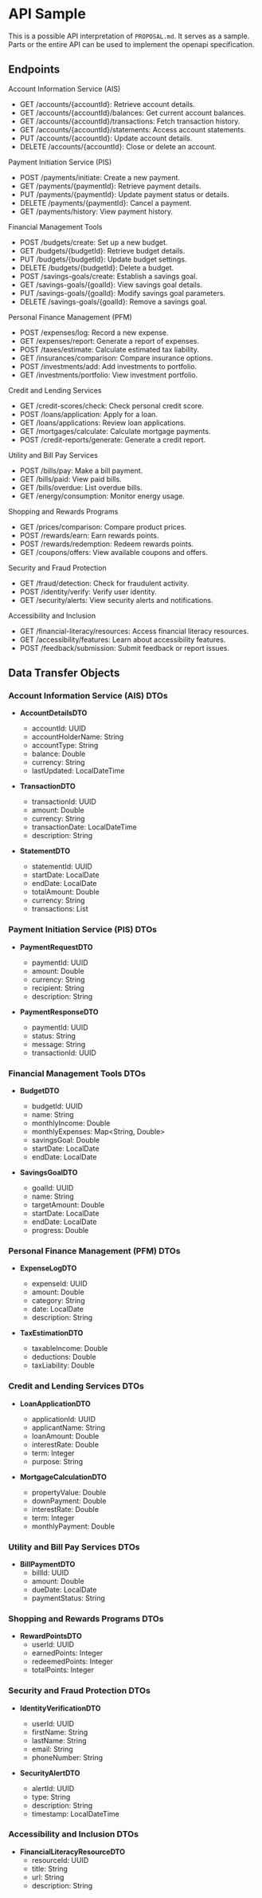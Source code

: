 # API Sample

This is a possible API interpretation of `PROPOSAL.md`. It serves as a sample. Parts or the entire API can be used to
implement the openapi specification.

## Endpoints

Account Information Service (AIS)

- GET /accounts/{accountId}: Retrieve account details.
- GET /accounts/{accountId}/balances: Get current account balances.
- GET /accounts/{accountId}/transactions: Fetch transaction history.
- GET /accounts/{accountId}/statements: Access account statements.
- PUT /accounts/{accountId}: Update account details.
- DELETE /accounts/{accountId}: Close or delete an account.

Payment Initiation Service (PIS)

- POST /payments/initiate: Create a new payment.
- GET /payments/{paymentId}: Retrieve payment details.
- PUT /payments/{paymentId}: Update payment status or details.
- DELETE /payments/{paymentId}: Cancel a payment.
- GET /payments/history: View payment history.

Financial Management Tools

- POST /budgets/create: Set up a new budget.
- GET /budgets/{budgetId}: Retrieve budget details.
- PUT /budgets/{budgetId}: Update budget settings.
- DELETE /budgets/{budgetId}: Delete a budget.
- POST /savings-goals/create: Establish a savings goal.
- GET /savings-goals/{goalId}: View savings goal details.
- PUT /savings-goals/{goalId}: Modify savings goal parameters.
- DELETE /savings-goals/{goalId}: Remove a savings goal.

Personal Finance Management (PFM)

- POST /expenses/log: Record a new expense.
- GET /expenses/report: Generate a report of expenses.
- POST /taxes/estimate: Calculate estimated tax liability.
- GET /insurances/comparison: Compare insurance options.
- POST /investments/add: Add investments to portfolio.
- GET /investments/portfolio: View investment portfolio.

Credit and Lending Services

- GET /credit-scores/check: Check personal credit score.
- POST /loans/application: Apply for a loan.
- GET /loans/applications: Review loan applications.
- GET /mortgages/calculate: Calculate mortgage payments.
- POST /credit-reports/generate: Generate a credit report.

Utility and Bill Pay Services

- POST /bills/pay: Make a bill payment.
- GET /bills/paid: View paid bills.
- GET /bills/overdue: List overdue bills.
- GET /energy/consumption: Monitor energy usage.

Shopping and Rewards Programs

- GET /prices/comparison: Compare product prices.
- POST /rewards/earn: Earn rewards points.
- POST /rewards/redemption: Redeem rewards points.
- GET /coupons/offers: View available coupons and offers.

Security and Fraud Protection

- GET /fraud/detection: Check for fraudulent activity.
- POST /identity/verify: Verify user identity.
- GET /security/alerts: View security alerts and notifications.

Accessibility and Inclusion

- GET /financial-literacy/resources: Access financial literacy resources.
- GET /accessibility/features: Learn about accessibility features.
- POST /feedback/submission: Submit feedback or report issues.

## Data Transfer Objects

### Account Information Service (AIS) DTOs

- **AccountDetailsDTO**
    - accountId: UUID
    - accountHolderName: String
    - accountType: String
    - balance: Double
    - currency: String
    - lastUpdated: LocalDateTime

- **TransactionDTO**
    - transactionId: UUID
    - amount: Double
    - currency: String
    - transactionDate: LocalDateTime
    - description: String

- **StatementDTO**
    - statementId: UUID
    - startDate: LocalDate
    - endDate: LocalDate
    - totalAmount: Double
    - currency: String
    - transactions: List<TransactionDTO>

### Payment Initiation Service (PIS) DTOs

- **PaymentRequestDTO**
    - paymentId: UUID
    - amount: Double
    - currency: String
    - recipient: String
    - description: String

- **PaymentResponseDTO**
    - paymentId: UUID
    - status: String
    - message: String
    - transactionId: UUID

### Financial Management Tools DTOs

- **BudgetDTO**
    - budgetId: UUID
    - name: String
    - monthlyIncome: Double
    - monthlyExpenses: Map<String, Double>
    - savingsGoal: Double
    - startDate: LocalDate
    - endDate: LocalDate

- **SavingsGoalDTO**
    - goalId: UUID
    - name: String
    - targetAmount: Double
    - startDate: LocalDate
    - endDate: LocalDate
    - progress: Double

### Personal Finance Management (PFM) DTOs

- **ExpenseLogDTO**
    - expenseId: UUID
    - amount: Double
    - category: String
    - date: LocalDate
    - description: String

- **TaxEstimationDTO**
    - taxableIncome: Double
    - deductions: Double
    - taxLiability: Double

### Credit and Lending Services DTOs

- **LoanApplicationDTO**
    - applicationId: UUID
    - applicantName: String
    - loanAmount: Double
    - interestRate: Double
    - term: Integer
    - purpose: String

- **MortgageCalculationDTO**
    - propertyValue: Double
    - downPayment: Double
    - interestRate: Double
    - term: Integer
    - monthlyPayment: Double

### Utility and Bill Pay Services DTOs

- **BillPaymentDTO**
    - billId: UUID
    - amount: Double
    - dueDate: LocalDate
    - paymentStatus: String

### Shopping and Rewards Programs DTOs

- **RewardPointsDTO**
    - userId: UUID
    - earnedPoints: Integer
    - redeemedPoints: Integer
    - totalPoints: Integer

### Security and Fraud Protection DTOs

- **IdentityVerificationDTO**
    - userId: UUID
    - firstName: String
    - lastName: String
    - email: String
    - phoneNumber: String

- **SecurityAlertDTO**
    - alertId: UUID
    - type: String
    - description: String
    - timestamp: LocalDateTime

### Accessibility and Inclusion DTOs

- **FinancialLiteracyResourceDTO**
    - resourceId: UUID
    - title: String
    - url: String
    - description: String
